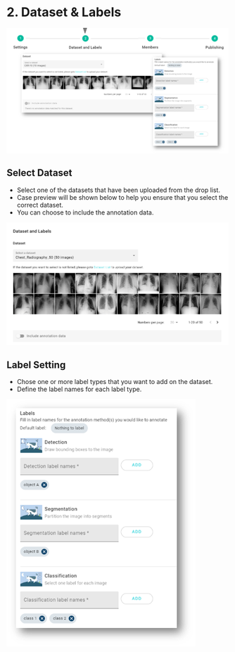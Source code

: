 # 2. Dataset & Labels

![](<../../.gitbook/assets/image (88).png>)

## Select Dataset

* Select one of the datasets that have been uploaded from the drop list.
* Case preview will be shown below to help you ensure that you select the correct dataset.
* You can choose to include the annotation data.

![](<../../.gitbook/assets/Dataset and labels.png>)

## Label Setting

* Chose one or more label types that you want to add on the dataset.
* Define the label names for each label type.

![](<../../.gitbook/assets/image (61).png>)
